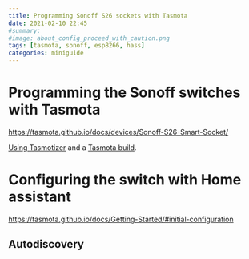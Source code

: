 ```yaml
---
title: Programming Sonoff S26 sockets with Tasmota
date: 2021-02-10 22:45
#summary:
#image: about_config_proceed_with_caution.png
tags: [tasmota, sonoff, esp8266, hass]
categories: miniguide
---
```


# Programming the Sonoff switches with Tasmota
<https://tasmota.github.io/docs/devices/Sonoff-S26-Smart-Socket/>

[Using Tasmotizer](https://github.com/tasmota/tasmotizer/releases) and a [Tasmota build](https://github.com/arendst/Tasmota/releases).


# Configuring the switch with Home assistant
<https://tasmota.github.io/docs/Getting-Started/#initial-configuration>

## Autodiscovery

